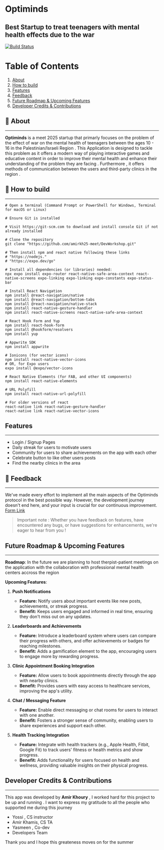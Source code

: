 # Optiminds
## Best Startup to treat teenagers with mental health effects due to the war

[![Build Status](https://travis-ci.org/joemccann/dillinger.svg?branch=master)](https://travis-ci.org/joemccann/dillinger)

# Table of Contents
1. [About](#about)
2. [How to build](#how-to-build)
3. [Features](#features)
4. [Feedback](#feedback)
5. [Future Roadmap & Upcoming Features](#future-roadmap--upcoming-features)
6. [Developer Credits & Contributions](#developer-credits--contributions)



## 🚀 About
___
**Optiminds** is a meet 2025 startup that primarly focuses on the problem of the effect of war on the mental health of teenagers between the ages 10 - 16 in the Palestinian/Israeli Region .
This Application is designed to tackle this problem as it offers a modern way of playing interactive games and educative content in order to improve their mental health and enhance their understanding of the problem they are facing .
Furthermore , it offers methods of communication between the users and third-party clinics in the region .

## 📝 How to build
___
```
# Open a terminal (Command Prompt or PowerShell for Windows, Terminal for macOS or Linux)

# Ensure Git is installed

# Visit https://git-scm.com to download and install console Git if not already installed

# Clone the repository
git clone "https://github.com/amirkh25-meet/DevWorkshop.git"

# Then install npm and react native following these links
# "https://nodejs."
# "https://expo.dev/go"

# Install all dependencies (or libraries) needed: 
npx expo install expo-router react-native-safe-area-context react-native-screens expo-linking expo-linking expo-constants expo-status-bar

# Install React Navigation
npm install @react-navigation/native
npm install @react-navigation/bottom-tabs
npm install @react-navigation/native-stack
npm install react-native-gesture-handler
npm install react-native-screens react-native-safe-area-context

# React Hook Form and Yup
npm install react-hook-form
npm install @hookform/resolvers
npm install yup

# Appwrite SDK
npm install appwrite

# Ionicons (for vector icons)
npm install react-native-vector-icons
# OR, for Expo users
expo install @expo/vector-icons

# React Native Elements (for FAB, and other UI components)
npm install react-native-elements

# URL Polyfill
npm install react-native-url-polyfill

# For older versions of react
react-native link react-native-gesture-handler
react-native link react-native-vector-icons
```

## Features
___
- Login / Signup Pages
- Daily streak for users to motivate users
- Community for users to share achievements on the app with each other
- Celebrate button to like other users posts
- Find the nearby clinics in the area

## 🤝 Feedback
___
We've made every effort to implement all the main aspects of the Optiminds protocol in the best possible way. However, the development journey doesn't end here, and your input is crucial for our continuous improvement.
[Form Link](https://docs.google.com/forms/d/e/1FAIpQLSdUzTgJFPcqHZTHCr-d3BDnzYsciyUo3wYVPNiJYIX2gKzv-g/viewform?usp=sharing)


> Important note :
>Whether you have feedback on features, have encountered any bugs, or have suggestions for enhancements, we're eager to hear from you !

## Future Roadmap & Upcoming Features
---

**Roadmap**: In the future we are planning to host therpist-patient meetings on the application with the collaboration with professional mental health centers accross the region

**Upcoming Features**:
1. **Push Notifications**
   - **Feature:** Notify users about important events like new posts, achievements, or streak progress.
   - **Benefit:** Keeps users engaged and informed in real time, ensuring they don't miss out on any updates.

2. **Leaderboards and Achievements**
   - **Feature:** Introduce a leaderboard system where users can compare their progress with others, and offer achievements or badges for reaching milestones.
   - **Benefit:** Adds a gamification element to the app, encouraging users to engage more by rewarding progress.

3. **Clinic Appointment Booking Integration**
   - **Feature:** Allow users to book appointments directly through the app with nearby clinics.
   - **Benefit:** Provides users with easy access to healthcare services, improving the app's utility.

4. **Chat / Messaging Feature**
   - **Feature:** Enable direct messaging or chat rooms for users to interact with one another.
   - **Benefit:** Fosters a stronger sense of community, enabling users to share experiences and support each other.

5. **Health Tracking Integration**
   - **Feature:** Integrate with health trackers (e.g., Apple Health, Fitbit, Google Fit) to track users' fitness or health metrics and show progress.
   - **Benefit:** Adds functionality for users focused on health and wellness, providing valuable insights on their physical progress.

## Developer Credits & Contributions
___

This app was developed by **Amir Khoury** , I worked hard for this project to be up and running .
I want to express my gratitude to all the people who supported me during this journey 
 - Yossi , CS instructor
 - Amir Khamis, CS TA
 - Yasmeen , Co-dev
 - Developers Team

Thank you and I hope this greateness moves on for the summer
